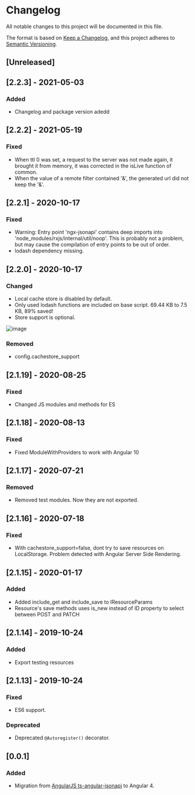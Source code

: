 # Changelog

All notable changes to this project will be documented in this file.

The format is based on [Keep a Changelog](https://keepachangelog.com/en/1.0.0/), and this project adheres to [Semantic Versioning](https://semver.org/spec/v2.0.0.html).

## [Unreleased]

## [2.2.3] - 2021-05-03

### Added

-   Changelog and package version adedd

## [2.2.2] - 2021-05-19

### Fixed

-   When ttl 0 was set, a request to the server was not made again, it brought it from memory, it was corrected in the isLive function of common.
-   When the value of a remote filter contained '&', the generated url did not keep the '&'.

## [2.2.1] - 2020-10-17

### Fixed

-   Warning: Entry point 'ngx-jsonapi' contains deep imports into 'node_modules/rxjs/internal/util/noop'. This is probably not a problem, but may cause the compilation of entry points to be out of order.
-   lodash dependency missing.

## [2.2.0] - 2020-10-17

### Changed

-   Local cache store is disabled by default.
-   Only used lodash functions are included on base script. 69.44 KB to 7.5 KB, 89% saved!
-   Store support is optional.

![image](https://user-images.githubusercontent.com/938894/96340064-d58a7500-106e-11eb-9181-464186f9e2f1.png)

### Removed

-   config.cachestore_support

## [2.1.19] - 2020-08-25

### Fixed

-   Changed JS modules and methods for ES

## [2.1.18] - 2020-08-13

### Fixed

-   Fixed ModuleWithProviders to work with Angular 10

## [2.1.17] - 2020-07-21

### Removed

-   Removed test modules. Now they are not exported.

## [2.1.16] - 2020-07-18

### Fixed

-   With cachestore_support=false, dont try to save resources on LocalStorage. Problem detected with Angular Server Side Rendering.

## [2.1.15] - 2020-01-17

### Added

-   Added include_get and include_save to IResourceParams
-   Resource's save methods uses is_new instead of ID property to select between POST and PATCH

## [2.1.14] - 2019-10-24

### Added

-   Export testing resources

## [2.1.13] - 2019-10-24

### Fixed

-   ES6 support.

### Deprecated

-   Deprecated `@Autoregister()` decorator.

## [0.0.1]

### Added

-   Migration from [AngularJS ts-angular-jsonapi](https://github.com/reyesoft/ts-angular-jsonapi) to Angular 4.
